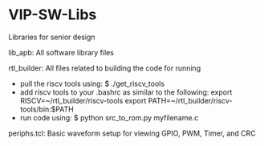 # VIP-SW-Libs
Libraries for senior design 

lib_apb: All software library files

rtl_builder: All files related to building the code for running
- pull the riscv tools using: $ ./get_riscv_tools
- add riscv tools to your .bashrc as similar to the following:
    export RISCV=~/rtl_builder/riscv-tools
    export PATH=~/rtl_builder/riscv-tools/bin:$PATH
- run code using: $ python src_to_rom.py myfilename.c

periphs.tcl: Basic waveform setup for viewing GPIO, PWM, Timer, and CRC
